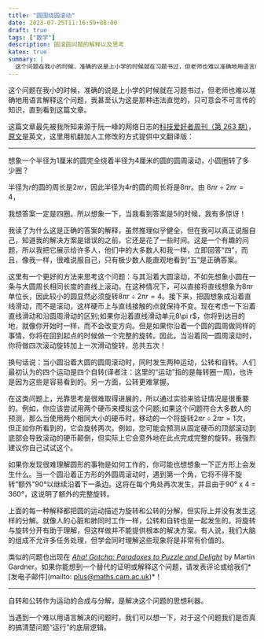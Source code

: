 ```yaml
---
title: "圆围绕圆滚动"
date: 2023-07-25T11:16:59+08:00
draft: true
tags: ["数学"]
description: 圆滚圆问题的解释以及思考
katex: true
summary: |
  这个问题在我小的时候，准确的说是上小学的时候就在习题书过，但老师也难以准确地用语言解释这个问题，我甚至认为这是那种违法直觉的，只可意会不可言传的知识，直到看到这篇文章。
---
```


这个问题在我小的时候，准确的说是上小学的时候就在习题书过，但老师也难以准确地用语言解释这个问题，我甚至认为这是那种违法直觉的，只可意会不可言传的知识，直到看到这篇文章。

这篇文章最先被我所知来源于阮一峰的网络日志的[科技爱好者周刊（第 263 期）](www.ruanyifeng.com/blog/2023/07/weekly-issue-263.html)，[原文](https://plus.maths.org/content/circles-rolling-circles)是英文，这里用机翻加人工修改的方式提供中文翻译版：

***
想象一个半径为1厘米的圆完全绕着半径为4厘米的圆的圆周滚动，小圆圈转了多少圈？

半径为$r$的圆的周长是$2\pi r$，因此半径为$4r$的圆的周长将是$8\pi r$。由
$8\pi r \div 2\pi r = 4$，

我想答案一定是四圈。所以想象一下，当我看到答案是5的时候，我有多惊讶！

我读了为什么这是正确的答案的解释，虽然推理似乎健全，但在我可以真正说服自己，知道我的解决方案是错误的之前，它还是花了一些时间。这是一个有趣的问题，所以我把它展示给许多人，他们中的大多数人和我一样，立即回答“四”，而且，像我一样，很难说服自己，只有极少数人能直观地看到“五”是正确答案。

这里有一个更好的方法来思考这个问题：与其沿着大圆滚动，不如先想象小圆在一条与大圆周长相同长度的直线上滚动。在这种情况下，可以直接将直线想象为$8\pi r$单位长，因此较小的圆显然必须旋转$8\pi r \div 2\pi r = 4$。接下来，把圆想象成沿着直线滑动，而不是滚动，这样硬币上与直线接触的点就保持不变。现在考虑一下沿着直线滑动和沿圆周滑动的区别;如果你沿着直线滑动单元8\pi r$，你将到达目的地，就像你开始时一样，而不会改变方向。但是如果你沿着一个圆的圆周做同样的事情，你将在回到起点的时候做一个完整的旋转。因此，当沿着同一圆周滚动时，你将做四次滚动旋转加上一次滑动旋转，总共五次！

换句话说：当小圆沿着大圆的圆周滚动时，同时发生两种运动，公转和自转。人们最初认为的四个运动是四个自转(译者注：这里的“运动”指的是每转圈一周)，也许是因为这些是容易看到的。另一方面，公转更难掌握。

在这类问题上，光靠思考是很难取得进展的，所以通过实验来验证情况是很重要的。例如，你应该尝试用两个硬币来模拟这个问题;如果这个问题符合大多数人的预测，那么当使用两个相同大小的硬币时，移动的一个将旋转$2\pi r \div 2\pi r = 1$次，但正如你所看到的，它会旋转两次。例如，您可能会预测从固定硬币的顶部滚动到底部会导致滚动的硬币颠倒，但实际上它会意外地在此点完成完整的旋转。我强烈建议你自己试试这个。

如果你发现很难理解圆形的事物是如何工作的，你可能也想想象一下正方形上会发生什么。当一个圆沿着正方形的外圆周滚动时，遇到第一个角，它将不得不旋转“额外”90°以继续沿着下一条边。这将在每个角处再次发生，并且由于90° x 4 = 360°，这说明了额外的完整旋转。

上面的每一种解释都把圆的运动描述为旋转和公转的分解，但实际上并没有发生这样的分解。就像人的心脏和肺同时工作一样，公转和自转也是一起发生的。将旋转与旋转分开有助于理解，但这样做并不能提供根本的解决方案。有人说，我们大脑的组成不允许多任务处理，但学会同时理解这些现象将是非常有价值的。

类似的问题也出现在 *[Aha! Gotcha: Paradoxes to Puzzle and Delight](http://www.amazon.co.uk/Aha-Gotcha-Paradoxes-Puzzle-Delight/dp/0716713616)* by Martin Gardner。如果你能想到一个替代的证明或解释这个问题，请发表评论或给我们*[发电子邮件](mailto: plus@maths.cam.ac.uk)*！

***

自转和公转作为运动的合成与分解，是解决这个问题的思想利器。

当遇到一个难以用语言解决的问题时，我们可以想一下，对于这个问题我们是否真的搞清楚问题“运行”的底层逻辑。